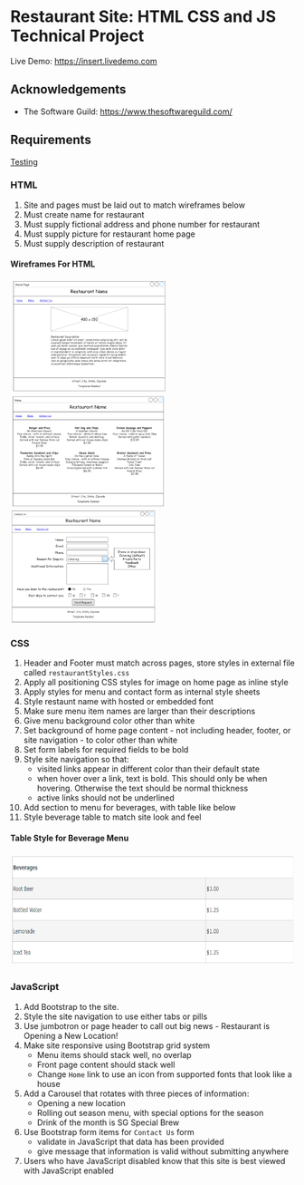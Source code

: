 # Restaurant Site: HTML CSS and JS Technical Project
Live Demo: https://insert.livedemo.com

## Acknowledgements
* The Software Guild: https://www.thesoftwareguild.com/

## Requirements
[Testing](https://google.com)
### HTML
1. Site and pages must be laid out to match wireframes below
2. Must create name for restaurant
3. Must supply fictional address and phone number for restaurant
4. Must supply picture for restaurant home page
5. Must supply description of restaurant
#### Wireframes For HTML   
<img src="resource/wireframe-home.png" alt="Wireframe for Home Page of Restaurant" height="200px">
<img src="resource/wireframe-menu.png" alt="Wireframe for Menu Page of Restaurant" height="200px">
<img src="resource/wireframe-contact.png" alt="Wireframe for Contact Us Page of Restaurant" height="200px">
   

### CSS
1. Header and Footer must match across pages, store styles in external file called `restaurantStyles.css`
2. Apply all positioning CSS styles for image on home page as inline style
3. Apply styles for menu and contact form as internal style sheets
4. Style restaunt name with hosted or embedded font
5. Make sure menu item names are larger than their descriptions
6. Give menu background color other than white
7. Set background of home page content - not including header, footer, or site navigation - to color other than white
8. Set form labels for required fields to be bold
9. Style site navigation so that: 
    * visited links appear in different color than their default state
    * when hover over a link, text is bold. This should only be when hovering. Otherwise the text should be normal thickness
    * active links should not be underlined
10. Add section to menu for beverages, with table like below
11. Style beverage table to match site look and feel
#### Table Style for Beverage Menu
<img src="resource/beverage-table.png" alt="Table Style for Beverage Menu" height="200px">
   

### JavaScript
1. Add Bootstrap to the site.
2. Style the site navigation to use either tabs or pills
3. Use jumbotron or page header to call out big news - Restaurant is Opening a New Location!
4. Make site responsive using Bootstrap grid system
    * Menu items should stack well, no overlap
    * Front page content should stack well
    * Change `Home` link to use an icon from supported fonts that look like a house
5. Add a Carousel that rotates with three pieces of information:
    * Opening a new location
    * Rolling out season menu, with special options for the season
    * Drink of the month is SG Special Brew
6. Use Bootstrap form items for `Contact Us` form
    * validate in JavaScript that data has been provided
    * give message that information is valid without submitting anywhere
7. Users who have JavaScript disabled know that this site is best viewed with JavaScript enabled

